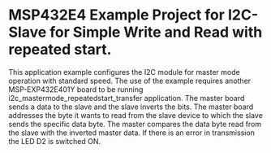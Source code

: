 # MSP432E4 Example Project for I2C-Slave for Simple Write and Read with repeated start.

This application example configures the I2C module for master mode operation with standard speed.
 The use of the example requires another MSP-EXP432E401Y board to be running 
 i2c_mastermode_repeatedstart_transfer application. The master board sends a data to the slave and
 the slave inverts the bits. The master board addresses the byte it wants to read from the slave
 device to which the slave sends the specific data byte. The master compares the data byte read
 from the slave with the inverted master data. If there is an error in transmission the LED D2 is
 switched ON.
